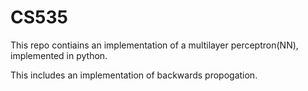 # CS535


This repo contiains an implementation of a multilayer perceptron(NN), implemented in python.

This includes an implementation of backwards propogation. 
